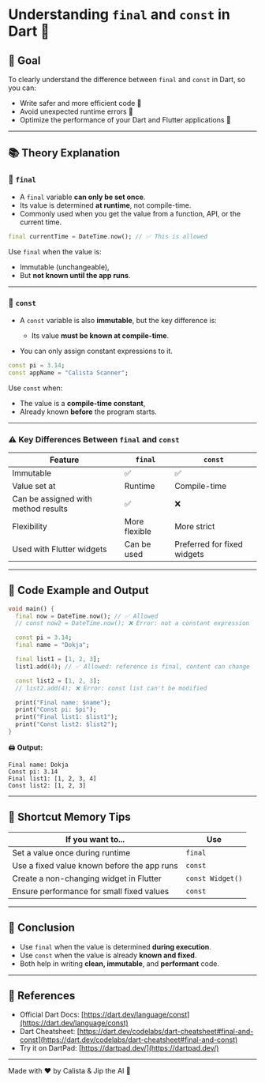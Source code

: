 # Understanding `final` and `const` in Dart 🐬

## 🎯 Goal

To clearly understand the difference between `final` and `const` in Dart, so you can:

* Write safer and more efficient code 🧠
* Avoid unexpected runtime errors 🐞
* Optimize the performance of your Dart and Flutter applications 🚀

---

## 📚 Theory Explanation

### 🔹 `final`

* A `final` variable **can only be set once**.
* Its value is determined **at runtime**, not compile-time.
* Commonly used when you get the value from a function, API, or the current time.

```dart
final currentTime = DateTime.now(); // ✅ This is allowed
```

Use `final` when the value is:

* Immutable (unchangeable),
* But **not known until the app runs**.

---

### 🔸 `const`

* A `const` variable is also **immutable**, but the key difference is:

  * Its value **must be known at compile-time**.
* You can only assign constant expressions to it.

```dart
const pi = 3.14;
const appName = "Calista Scanner";
```

Use `const` when:

* The value is a **compile-time constant**,
* Already known **before** the program starts.

---

### ⚠️ Key Differences Between `final` and `const`

| Feature                             | `final`       | `const`                     |
| ----------------------------------- | ------------- | --------------------------- |
| Immutable                           | ✅             | ✅                           |
| Value set at                        | Runtime       | Compile-time                |
| Can be assigned with method results | ✅             | ❌                           |
| Flexibility                         | More flexible | More strict                 |
| Used with Flutter widgets           | Can be used   | Preferred for fixed widgets |

---

## 🧪 Code Example and Output

```dart
void main() {
  final now = DateTime.now(); // ✅ Allowed
  // const now2 = DateTime.now(); ❌ Error: not a constant expression

  const pi = 3.14;
  final name = "Dokja";

  final list1 = [1, 2, 3];
  list1.add(4); // ✅ Allowed: reference is final, content can change

  const list2 = [1, 2, 3];
  // list2.add(4); ❌ Error: const list can't be modified

  print("Final name: $name");
  print("Const pi: $pi");
  print("Final list1: $list1");
  print("Const list2: $list2");
}
```

🖨️ **Output:**

```
Final name: Dokja
Const pi: 3.14
Final list1: [1, 2, 3, 4]
Const list2: [1, 2, 3]
```

---

## 🧠 Shortcut Memory Tips

| If you want to...                           | Use              |
| ------------------------------------------- | ---------------- |
| Set a value once during runtime             | `final`          |
| Use a fixed value known before the app runs | `const`          |
| Create a non-changing widget in Flutter     | `const Widget()` |
| Ensure performance for small fixed values   | `const`          |

---

## 📌 Conclusion

* Use `final` when the value is determined **during execution**.
* Use `const` when the value is already **known and fixed**.
* Both help in writing **clean, immutable**, and **performant** code.

---

## 📎 References

* Official Dart Docs: [https://dart.dev/language/const](https://dart.dev/language/const)
* Dart Cheatsheet: [https://dart.dev/codelabs/dart-cheatsheet#final-and-const](https://dart.dev/codelabs/dart-cheatsheet#final-and-const)
* Try it on DartPad: [https://dartpad.dev/](https://dartpad.dev/)

---

Made with ❤️ by Calista & Jip the AI 🐬
